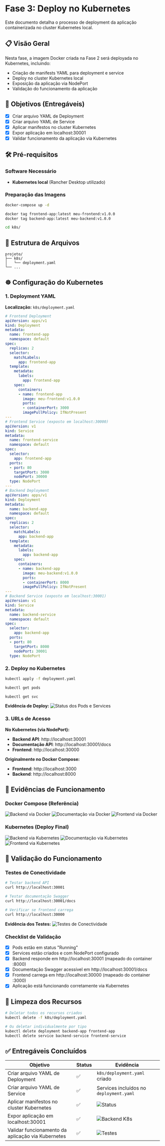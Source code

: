 # Fase 3: Deploy no Kubernetes

Este documento detalha o processo de deployment da aplicação containerizada no cluster Kubernetes local.

## 📋 Visão Geral

Nesta fase, a imagem Docker criada na Fase 2 será deployada no Kubernetes, incluindo:
- Criação de manifests YAML para deployment e service
- Deploy no cluster Kubernetes local
- Exposição da aplicação via NodePort
- Validação do funcionamento da aplicação

## 🎯 Objetivos (Entregáveis)

- [X] Criar arquivo YAML de Deployment
- [X] Criar arquivo YAML de Service
- [X] Aplicar manifestos no cluster Kubernetes
- [X] Expor aplicação em localhost:30001
- [X] Validar funcionamento da aplicação via Kubernetes

## 🛠️ Pré-requisitos

### Software Necessário
- **Kubernetes local** (Rancher Desktop utilizado)

### Preparação das Imagens
```bash
docker-compose up -d

docker tag frontend-app:latest meu-frontend:v1.0.0
docker tag backend-app:latest meu-backend:v1.0.0

cd k8s/
```

## 📁 Estrutura de Arquivos

```
projeto/
├── k8s/
│   └── deployment.yaml       
└── ...
```

## ☸️ Configuração do Kubernetes

### 1. Deployment YAML

**Localização:** `k8s/deployment.yaml`

```yaml
# Frontend Deployment
apiVersion: apps/v1
kind: Deployment
metadata:
  name: frontend-app
  namespace: default
spec:
  replicas: 2
  selector:
    matchLabels:
      app: frontend-app
  template:
    metadata:
      labels:
        app: frontend-app
    spec:
      containers:
      - name: frontend-app
        image: meu-frontend:v1.0.0
        ports:
        - containerPort: 3000
        imagePullPolicy: IfNotPresent
---
# Frontend Service (exposto em localhost:30000)
apiVersion: v1
kind: Service
metadata:
  name: frontend-service
  namespace: default
spec:
  selector:
    app: frontend-app
  ports:
  - port: 80
    targetPort: 3000
    nodePort: 30000  
  type: NodePort
---
# Backend Deployment
apiVersion: apps/v1
kind: Deployment
metadata:
  name: backend-app
  namespace: default
spec:
  replicas: 2
  selector:
    matchLabels:
      app: backend-app
  template:
    metadata:
      labels:
        app: backend-app
    spec:
      containers:
      - name: backend-app
        image: meu-backend:v1.0.0
        ports:
        - containerPort: 8000
        imagePullPolicy: IfNotPresent
---
# Backend Service (exposto em localhost:30001)
apiVersion: v1
kind: Service
metadata:
  name: backend-service
  namespace: default
spec:
  selector:
    app: backend-app
  ports:
  - port: 80
    targetPort: 8000
    nodePort: 30001
  type: NodePort
```

### 2. Deploy no Kubernetes

```bash
kubectl apply -f deployment.yaml

kubectl get pods

kubectl get svc
```

**Evidência de Deploy:**
![Status dos Pods e Services](../../assets/fase03/img01.png)

### 3. URLs de Acesso

**No Kubernetes (via NodePort):**
- **Backend API**: http://localhost:30001
- **Documentação API**: http://localhost:30001/docs
- **Frontend**: http://localhost:30000

**Originalmente no Docker Compose:**
- **Frontend**: http://localhost:3000
- **Backend**: http://localhost:8000

## 📸 Evidências de Funcionamento

### Docker Compose (Referência)
![Backend via Docker](../../assets/fase03/docker-back.png)
![Documentação via Docker](../../assets/fase03/docker-docs.png)
![Frontend via Docker](../../assets/fase03/docker-front.png)

### Kubernetes (Deploy Final)
![Backend via Kubernetes](../../assets/fase03/kubernetes-back.png)
![Documentação via Kubernetes](../../assets/fase03/kubernetes-docs.png)
![Frontend via Kubernetes](../../assets/fase03/kubernetes-front.png)

## 🧪 Validação do Funcionamento

### Testes de Conectividade

```bash
# Testar backend API
curl http://localhost:30001

# Testar documentação Swagger
curl http://localhost:30001/docs

# Verificar se frontend carrega
curl http://localhost:30000
```

**Evidência dos Testes:**
![Testes de Conectividade](../../assets/fase03/img02.png)

### Checklist de Validação

- [X] Pods estão em status "Running"
- [X] Services estão criados e com NodePort configurado
- [X] Backend responde em http://localhost:30001 (mapeado do container :8000)
- [X] Documentação Swagger acessível em http://localhost:30001/docs
- [X] Frontend carrega em http://localhost:30000 (mapeado do container :3000)
- [X] Aplicação está funcionando corretamente via Kubernetes

## 🧹 Limpeza dos Recursos

```bash
# Deletar todos os recursos criados
kubectl delete -f k8s/deployment.yaml

# Ou deletar individualmente por tipo
kubectl delete deployment backend-app frontend-app
kubectl delete service backend-service frontend-service
```

## ✅ Entregáveis Concluídos

| Objetivo | Status | Evidência |
|----------|--------|-----------|
| Criar arquivo YAML de Deployment | ✅ | `k8s/deployment.yaml` criado |
| Criar arquivo YAML de Service | ✅ | Services incluídos no `deployment.yaml` |
| Aplicar manifestos no cluster Kubernetes | ✅ | ![Status](../../assets/fase03/img01.png) |
| Expor aplicação em localhost:30001 | ✅ | ![Backend K8s](../../assets/fase03/kubernetes-back.png) |
| Validar funcionamento da aplicação via Kubernetes | ✅ | ![Testes](../../assets/fase03/img02.png) |
